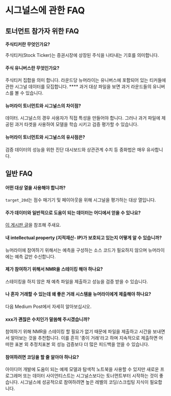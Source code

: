 # 시그널스에 관한 FAQ

## 토너먼트 참가자 위한 FAQ

**주식티커란 무엇인가요?**

주식티커(Stock Ticker)는 증권시장에 상장된 주식을 나타내는 기호를 의미합니다.

#### 주식 유니버스란 무엇인가요?

주식티커 집합을 의미 합니다. 라운드당 뉴머라이는 유니버스에 포함되어 있는 티커들에 관한 시그널 데이터를 모집합니다. **** 과거 대상 파일을 보면 과거 라운드들의 유니버스를 볼 수 있습니다.

#### 뉴머라이 토너먼트와 시그널스의 차이점?

데이터. 시그널스의 경우 사용자가 직접 특성을 만들어야 합니다. 그러나 과거 파일에 제공된 과거 타겟을 사용하여 모델을 학습 시키고 검증 평가할 수 있습니다.

#### 뉴머라이 토너먼트와 시그널스의 유사점은?

검증 데이터의 성능을 위한 진단 대시보드와 상관관계 수치 등 중화법은 매우 유사합니다.

## **일반 FAQ**

#### **어떤 대상 열을 사용해야 합니까?**

`target_20d`는 점수 매기기 및 페이아웃을 위해 시그널을 평가하는 대상 열입니다.

#### **주가 데이터와 일반적으로 도움이 되는 데이터는 어디에서 얻을 수 있나요?**

[이 게시판 글](https://forum.numer.ai/t/free-or-cheap-data-and-tools-for-numerai-signals/350/8)을 참조해 주새요.

#### 내 intellectual property (지적재산- IP)가 보호되고 있는지 어떻게 알 수 있습니까?

뉴머라이에 참여하기 위해서는 예측을 구성하는 소스 코드가 필요하지 않으며 뉴머라이에는 예측 값만 수신합니다.

#### 제가 참여하기 위해서 NMR을 스테이킹 해야 하나요?

스테이킹을 하지 않은 채 예측 파일을 제출하고 성능을 검증 받을 수 있습니다.

#### 나 혼자 거래할 수 있는데 왜 좋은 거래 시스템을 뉴머라이에게 제출해야 하나요?

다음 Medium Post에서 자세히 알아보십시오.

#### xxx가 괜찮은 수치인가 말씀해 주시겠습니까?

참여하기 위해 NMR을 스테이킹 할 필요가 없기 때문에 파일을 제출하고 시간을 보내면서 알아보는 것을 추천합니다. 이를 흔히 '종이 거래'라고 하며 지속적으로 제출하면 어떠한 표본 외 추정치표본 외 성능 검증보다 더 많은 피드백을 얻을 수 있습니다.

#### 참여하려면 코딩을 할 줄 알아야 하나요?

아이디어 개발에 도움이 되는 예제 모델과 탐색적 노트북을 사용할 수 있지만 새로운 프로그레머 또는 데이터 사이언티스트는 시그널스보다는 토너먼트부터 시작하는 것이 좋습니다. 시그널스에 성공적으로 참여하려면 높은 레벨의 코딩/스크립팅 지식이 필요합니다.

